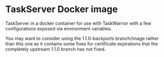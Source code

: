 # TaskServer Docker image

TaskServer in a docker container for use with TaskWarrior with a few configurations exposed via environment variables.

You may want to consider using the 1.1.0-backports branch/image rather than this one as it contains some fixes for certificate expirations that the completely upstream 1.1.0 branch has not fixed.
